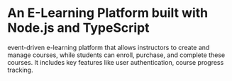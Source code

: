 # An  E-Learning Platform built with Node.js and TypeScript

event-driven e-learning platform that allows instructors to create and manage courses, while students can enroll, purchase, and complete these courses. 
It includes key features like user authentication, course progress tracking.
